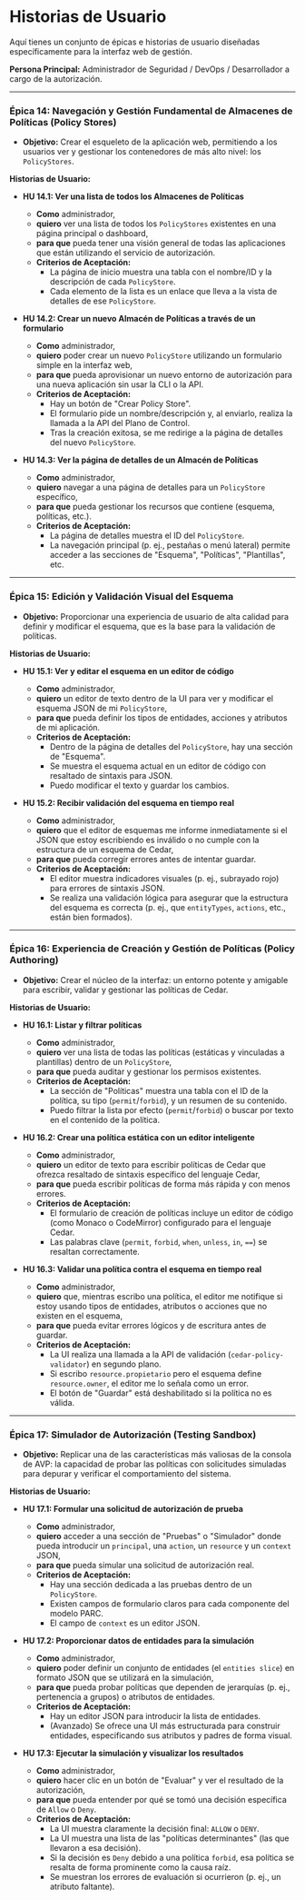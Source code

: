 # Historias de Usuario

Aquí tienes un conjunto de épicas e historias de usuario diseñadas específicamente para la interfaz web de gestión.

**Persona Principal:** Administrador de Seguridad / DevOps / Desarrollador a cargo de la autorización.

---

### **Épica 14: Navegación y Gestión Fundamental de Almacenes de Políticas (Policy Stores)**

*   **Objetivo:** Crear el esqueleto de la aplicación web, permitiendo a los usuarios ver y gestionar los contenedores de más alto nivel: los `PolicyStores`.

**Historias de Usuario:**

*   **HU 14.1: Ver una lista de todos los Almacenes de Políticas**
    *   **Como** administrador,
    *   **quiero** ver una lista de todos los `PolicyStores` existentes en una página principal o dashboard,
    *   **para que** pueda tener una visión general de todas las aplicaciones que están utilizando el servicio de autorización.
    *   **Criterios de Aceptación:**
        *   La página de inicio muestra una tabla con el nombre/ID y la descripción de cada `PolicyStore`.
        *   Cada elemento de la lista es un enlace que lleva a la vista de detalles de ese `PolicyStore`.

*   **HU 14.2: Crear un nuevo Almacén de Políticas a través de un formulario**
    *   **Como** administrador,
    *   **quiero** poder crear un nuevo `PolicyStore` utilizando un formulario simple en la interfaz web,
    *   **para que** pueda aprovisionar un nuevo entorno de autorización para una nueva aplicación sin usar la CLI o la API.
    *   **Criterios de Aceptación:**
        *   Hay un botón de "Crear Policy Store".
        *   El formulario pide un nombre/descripción y, al enviarlo, realiza la llamada a la API del Plano de Control.
        *   Tras la creación exitosa, se me redirige a la página de detalles del nuevo `PolicyStore`.

*   **HU 14.3: Ver la página de detalles de un Almacén de Políticas**
    *   **Como** administrador,
    *   **quiero** navegar a una página de detalles para un `PolicyStore` específico,
    *   **para que** pueda gestionar los recursos que contiene (esquema, políticas, etc.).
    *   **Criterios de Aceptación:**
        *   La página de detalles muestra el ID del `PolicyStore`.
        *   La navegación principal (p. ej., pestañas o menú lateral) permite acceder a las secciones de "Esquema", "Políticas", "Plantillas", etc.

---

### **Épica 15: Edición y Validación Visual del Esquema**

*   **Objetivo:** Proporcionar una experiencia de usuario de alta calidad para definir y modificar el esquema, que es la base para la validación de políticas.

**Historias de Usuario:**

*   **HU 15.1: Ver y editar el esquema en un editor de código**
    *   **Como** administrador,
    *   **quiero** un editor de texto dentro de la UI para ver y modificar el esquema JSON de mi `PolicyStore`,
    *   **para que** pueda definir los tipos de entidades, acciones y atributos de mi aplicación.
    *   **Criterios de Aceptación:**
        *   Dentro de la página de detalles del `PolicyStore`, hay una sección de "Esquema".
        *   Se muestra el esquema actual en un editor de código con resaltado de sintaxis para JSON.
        *   Puedo modificar el texto y guardar los cambios.

*   **HU 15.2: Recibir validación del esquema en tiempo real**
    *   **Como** administrador,
    *   **quiero** que el editor de esquemas me informe inmediatamente si el JSON que estoy escribiendo es inválido o no cumple con la estructura de un esquema de Cedar,
    *   **para que** pueda corregir errores antes de intentar guardar.
    *   **Criterios de Aceptación:**
        *   El editor muestra indicadores visuales (p. ej., subrayado rojo) para errores de sintaxis JSON.
        *   Se realiza una validación lógica para asegurar que la estructura del esquema es correcta (p. ej., que `entityTypes`, `actions`, etc., están bien formados).

---

### **Épica 16: Experiencia de Creación y Gestión de Políticas (Policy Authoring)**

*   **Objetivo:** Crear el núcleo de la interfaz: un entorno potente y amigable para escribir, validar y gestionar las políticas de Cedar.

**Historias de Usuario:**

*   **HU 16.1: Listar y filtrar políticas**
    *   **Como** administrador,
    *   **quiero** ver una lista de todas las políticas (estáticas y vinculadas a plantillas) dentro de un `PolicyStore`,
    *   **para que** pueda auditar y gestionar los permisos existentes.
    *   **Criterios de Aceptación:**
        *   La sección de "Políticas" muestra una tabla con el ID de la política, su tipo (`permit`/`forbid`), y un resumen de su contenido.
        *   Puedo filtrar la lista por efecto (`permit`/`forbid`) o buscar por texto en el contenido de la política.

*   **HU 16.2: Crear una política estática con un editor inteligente**
    *   **Como** administrador,
    *   **quiero** un editor de texto para escribir políticas de Cedar que ofrezca resaltado de sintaxis específico del lenguaje Cedar,
    *   **para que** pueda escribir políticas de forma más rápida y con menos errores.
    *   **Criterios de Aceptación:**
        *   El formulario de creación de políticas incluye un editor de código (como Monaco o CodeMirror) configurado para el lenguaje Cedar.
        *   Las palabras clave (`permit`, `forbid`, `when`, `unless`, `in`, `==`) se resaltan correctamente.

*   **HU 16.3: Validar una política contra el esquema en tiempo real**
    *   **Como** administrador,
    *   **quiero** que, mientras escribo una política, el editor me notifique si estoy usando tipos de entidades, atributos o acciones que no existen en el esquema,
    *   **para que** pueda evitar errores lógicos y de escritura antes de guardar.
    *   **Criterios de Aceptación:**
        *   La UI realiza una llamada a la API de validación (`cedar-policy-validator`) en segundo plano.
        *   Si escribo `resource.propietario` pero el esquema define `resource.owner`, el editor me lo señala como un error.
        *   El botón de "Guardar" está deshabilitado si la política no es válida.

---

### **Épica 17: Simulador de Autorización (Testing Sandbox)**

*   **Objetivo:** Replicar una de las características más valiosas de la consola de AVP: la capacidad de probar las políticas con solicitudes simuladas para depurar y verificar el comportamiento del sistema.

**Historias de Usuario:**

*   **HU 17.1: Formular una solicitud de autorización de prueba**
    *   **Como** administrador,
    *   **quiero** acceder a una sección de "Pruebas" o "Simulador" donde pueda introducir un `principal`, una `action`, un `resource` y un `context` JSON,
    *   **para que** pueda simular una solicitud de autorización real.
    *   **Criterios de Aceptación:**
        *   Hay una sección dedicada a las pruebas dentro de un `PolicyStore`.
        *   Existen campos de formulario claros para cada componente del modelo PARC.
        *   El campo de `context` es un editor JSON.

*   **HU 17.2: Proporcionar datos de entidades para la simulación**
    *   **Como** administrador,
    *   **quiero** poder definir un conjunto de entidades (el `entities slice`) en formato JSON que se utilizará en la simulación,
    *   **para que** pueda probar políticas que dependen de jerarquías (p. ej., pertenencia a grupos) o atributos de entidades.
    *   **Criterios de Aceptación:**
        *   Hay un editor JSON para introducir la lista de entidades.
        *   (Avanzado) Se ofrece una UI más estructurada para construir entidades, especificando sus atributos y padres de forma visual.

*   **HU 17.3: Ejecutar la simulación y visualizar los resultados**
    *   **Como** administrador,
    *   **quiero** hacer clic en un botón de "Evaluar" y ver el resultado de la autorización,
    *   **para que** pueda entender por qué se tomó una decisión específica de `Allow` o `Deny`.
    *   **Criterios de Aceptación:**
        *   La UI muestra claramente la decisión final: `ALLOW` o `DENY`.
        *   La UI muestra una lista de las "políticas determinantes" (las que llevaron a esa decisión).
        *   Si la decisión es `Deny` debido a una política `forbid`, esa política se resalta de forma prominente como la causa raíz.
        *   Se muestran los errores de evaluación si ocurrieron (p. ej., un atributo faltante).